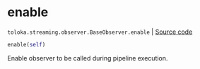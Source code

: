 # enable
`toloka.streaming.observer.BaseObserver.enable` | [Source code](https://github.com/Toloka/toloka-kit/blob/v1.0.1/src/streaming/observer.py#L51)

```python
enable(self)
```

Enable observer to be called during pipeline execution.


